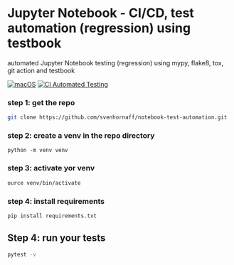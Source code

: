 # Jupyter Notebook - CI/CD, test automation (regression) using testbook

automated Jupyter Notebook testing (regression) using mypy, flake8, tox, git action and testbook

[![macOS](https://svgshare.com/i/ZjP.svg)](https://svgshare.com/i/ZjP.svg)
[![CI Automated Testing](https://github.com/svenhornaff/python-test-automation/actions/workflows/python-app.yml/badge.svg?branch=master)](https://github.com/svenhornaff/python-test-automation/actions/workflows/python-app.yml)

### step 1: get the repo

```zsh
git clone https://github.com/svenhornaff/notebook-test-automation.git
```

### step 2: create a venv in the repo directory

```
python -m venv venv
```

### step 3: activate yor venv

```zsh
ource venv/bin/activate
```

### step 4: install requirements

```zsh
pip install requirements.txt
```

## Step 4: run your tests

```zsh
pytest -v
```
